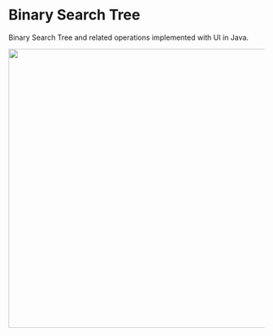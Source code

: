 # Binary Search Tree 

Binary Search Tree and related operations implemented with UI in Java.

<p align="center">
  <img src="https://github.com/rishikadwarak/BST/blob/master/pic.png" width="550" />                 
</p>



